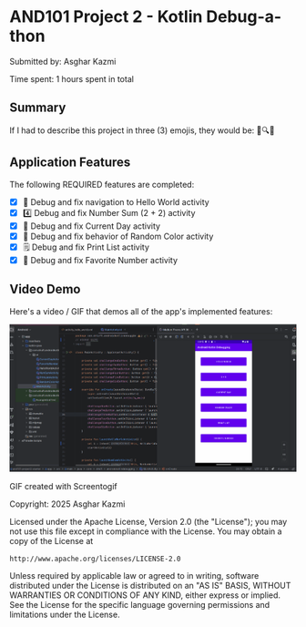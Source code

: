 # AND101 Project 2 - Kotlin Debug-a-thon

Submitted by: Asghar Kazmi

Time spent: 1 hours spent in total

## Summary

If I had to describe this project in three (3) emojis, they would be: 🐛🔍🤯

## Application Features
The following REQUIRED features are completed:

- [x] 👋 Debug and fix navigation to Hello World activity
- [x] 4️⃣ Debug and fix Number Sum (2 + 2) activity
- [x] 📅 Debug and fix Current Day activity 
- [x] 🌈 Debug and fix behavior of Random Color activity
- [x] 🗒️ Debug and fix Print List activity
- [x] 💯 Debug and fix Favorite Number activity

## Video Demo

Here's a video / GIF that demos all of the app's implemented features:

<img src='https://raw.githubusercontent.com/AsgharKazmi2005/and101-p2/refs/heads/main/AND101P2.gif' title='Video Demo' width='' alt='Video Demo' />

GIF created with Screentogif

Copyright:  2025 Asghar Kazmi

Licensed under the Apache License, Version 2.0 (the "License");
you may not use this file except in compliance with the License.
You may obtain a copy of the License at

    http://www.apache.org/licenses/LICENSE-2.0

Unless required by applicable law or agreed to in writing, software
distributed under the License is distributed on an "AS IS" BASIS,
WITHOUT WARRANTIES OR CONDITIONS OF ANY KIND, either express or implied.
See the License for the specific language governing permissions and
limitations under the License.
